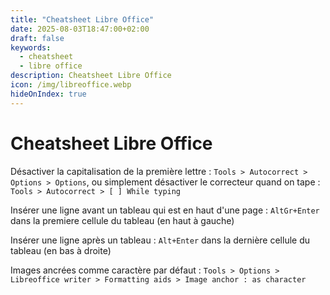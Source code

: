 ```yaml
---
title: "Cheatsheet Libre Office"
date: 2025-08-03T18:47:00+02:00
draft: false
keywords:
  - cheatsheet
  - libre office
description: Cheatsheet Libre Office
icon: /img/libreoffice.webp
hideOnIndex: true
---
```

# Cheatsheet Libre Office

Désactiver la capitalisation de la première lettre : `Tools > Autocorrect > Options > Options`, ou simplement désactiver le correcteur quand on tape : `Tools > Autocorrect > [ ] While typing`

Insérer une ligne avant un tableau qui est en haut d'une page : `AltGr+Enter` dans la premiere cellule du tableau (en haut à gauche)

Insérer une ligne après un tableau : `Alt+Enter` dans la dernière cellule du tableau (en bas à droite)

Images ancrées comme caractère par défaut : `Tools > Options > Libreoffice writer > Formatting aids > Image anchor : as character`


